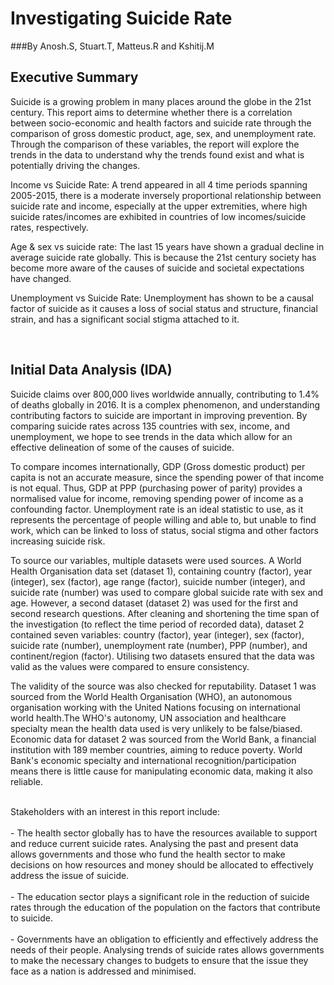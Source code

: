 
# Investigating Suicide Rate
###By Anosh.S, Stuart.T, Matteus.R and Kshitij.M

## Executive Summary

Suicide is a growing problem in many places around the globe in the 21st century. This report aims to determine whether there is a correlation between socio-economic and health factors and suicide rate through the comparison of gross domestic product, age, sex, and unemployment rate. Through the comparison of these variables, the report will explore the trends in the data to understand why the trends found exist and what is potentially driving the changes. 

Income vs Suicide Rate: A trend appeared in all 4 time periods spanning 2005-2015, there is a moderate inversely proportional relationship between suicide rate and income, especially at the upper extremities, where high suicide rates/incomes are exhibited in countries of low incomes/suicide rates, respectively.

Age & sex vs suicide rate: The last 15 years have shown a gradual decline in average suicide rate globally. This is because the 21st century society has become more aware of the causes of suicide and societal expectations have changed.

Unemployment vs Suicide Rate: Unemployment has shown to be a causal factor of suicide as it causes a loss of social status and structure, financial strain, and has a significant social stigma attached to it.


<br>


## Initial Data Analysis (IDA)

Suicide claims over 800,000 lives worldwide annually, contributing to 1.4% of deaths globally in 2016. It is a complex phenomenon, and understanding contributing factors to suicide are important in improving prevention. By comparing suicide rates across 135 countries with sex, income, and unemployment, we hope to see trends in the data which allow for an effective delineation of some of the causes of suicide. 

To compare incomes internationally, GDP (Gross domestic product) per capita is not an accurate measure, since the spending power of that income is not equal. Thus, GDP at PPP (purchasing power of parity) provides a normalised value for income, removing spending power of income as a confounding factor. Unemployment rate is an ideal statistic to use, as it represents the percentage of people willing and able to, but unable to find work, which can be linked to loss of status, social stigma and other factors increasing suicide risk.

To source our variables, multiple datasets were used sources. A World Health Organisation data set (dataset 1), containing country (factor), year (integer), sex (factor), age range (factor), suicide number (integer), and suicide rate (number)  was used to compare global suicide rate with sex and age. 
However, a second dataset (dataset 2) was used for the first and second research questions. After cleaning and shortening the time span of the investigation (to reflect the time period of recorded data), dataset 2 contained seven variables: country (factor), year (integer), sex (factor), suicide rate (number), unemployment rate (number), PPP (number), and continent/region (factor). Utilising two datasets ensured that the data was valid as the values were compared to ensure consistency.

The validity of the source was also checked for reputability. Dataset 1 was sourced from the World Health Organisation (WHO), an autonomous organisation working with the United Nations focusing on international world health.The WHO's autonomy, UN association and healthcare specialty mean the health data used is very unlikely to be false/biased. Economic data for dataset 2 was sourced from the World Bank, a financial institution with 189 member countries, aiming to reduce poverty. World Bank's economic specialty and international recognition/participation means there is little cause for manipulating economic data, making it also reliable.

<br>Stakeholders with an interest in this report include:</br> 
<br>- The health sector globally has to have the resources available to support and reduce current suicide rates. Analysing the past and present data allows governments and those who fund the health sector to make decisions on how resources and money should be allocated to effectively address the issue of suicide.</br>
<br>- The education sector plays a significant role in the reduction of suicide rates through the  education of the population on the factors that contribute to suicide.</br>
<br>- Governments have an obligation to efficiently and effectively address the needs of their people. Analysing trends of suicide rates allows governments to make the necessary changes to budgets to ensure that the issue they face as a nation is addressed and minimised.</br>
